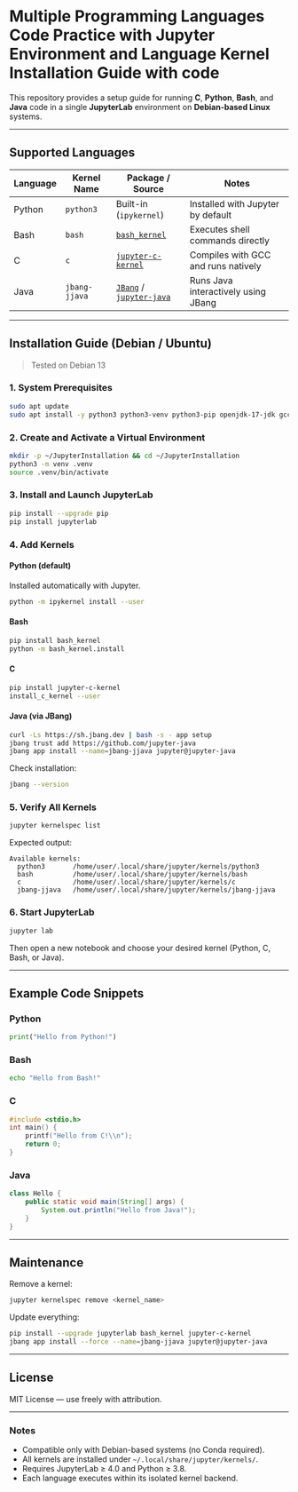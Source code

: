# Multiple Programming Languages Code Practice with Jupyter Environment and Language Kernel Installation Guide with code

This repository provides a setup guide for running **C**, **Python**, **Bash**, and **Java** code in a single **JupyterLab** environment on **Debian-based Linux** systems.

---

## Supported Languages

| Language | Kernel Name | Package / Source | Notes |
|-----------|--------------|------------------|--------|
| Python | `python3` | Built-in (`ipykernel`) | Installed with Jupyter by default |
| Bash | `bash` | [`bash_kernel`](https://github.com/takluyver/bash_kernel) | Executes shell commands directly |
| C | `c` | [`jupyter-c-kernel`](https://github.com/brendan-rius/jupyter-c-kernel) | Compiles with GCC and runs natively |
| Java | `jbang-jjava` | [`JBang`](https://www.jbang.dev) / [`jupyter-java`](https://github.com/jupyter-java) | Runs Java interactively using JBang |

---

## Installation Guide (Debian / Ubuntu)

> Tested on Debian 13

### 1. System Prerequisites
```bash
sudo apt update
sudo apt install -y python3 python3-venv python3-pip openjdk-17-jdk gcc g++ wget unzip
```

### 2. Create and Activate a Virtual Environment
```bash
mkdir -p ~/JupyterInstallation && cd ~/JupyterInstallation
python3 -m venv .venv
source .venv/bin/activate
```

### 3. Install and Launch JupyterLab
```bash
pip install --upgrade pip
pip install jupyterlab
```

### 4. Add Kernels

#### Python (default)
Installed automatically with Jupyter.
```bash
python -m ipykernel install --user
```

#### Bash
```bash
pip install bash_kernel
python -m bash_kernel.install
```

#### C
```bash
pip install jupyter-c-kernel
install_c_kernel --user
```

#### Java (via JBang)
```bash
curl -Ls https://sh.jbang.dev | bash -s - app setup
jbang trust add https://github.com/jupyter-java
jbang app install --name=jbang-jjava jupyter@jupyter-java
```

Check installation:
```bash
jbang --version
```

### 5. Verify All Kernels
```bash
jupyter kernelspec list
```

Expected output:
```
Available kernels:
  python3       /home/user/.local/share/jupyter/kernels/python3
  bash          /home/user/.local/share/jupyter/kernels/bash
  c             /home/user/.local/share/jupyter/kernels/c
  jbang-jjava   /home/user/.local/share/jupyter/kernels/jbang-jjava
```

### 6. Start JupyterLab
```bash
jupyter lab
```
Then open a new notebook and choose your desired kernel (Python, C, Bash, or Java).

---

## Example Code Snippets

### Python
```python
print("Hello from Python!")
```

### Bash
```bash
echo "Hello from Bash!"
```

### C
```c
#include <stdio.h>
int main() {
    printf("Hello from C!\\n");
    return 0;
}
```

### Java
```java
class Hello {
    public static void main(String[] args) {
        System.out.println("Hello from Java!");
    }
}
```

---

## Maintenance

Remove a kernel:
```bash
jupyter kernelspec remove <kernel_name>
```

Update everything:
```bash
pip install --upgrade jupyterlab bash_kernel jupyter-c-kernel
jbang app install --force --name=jbang-jjava jupyter@jupyter-java
```

---

## License
MIT License — use freely with attribution.

---

### Notes
- Compatible only with Debian-based systems (no Conda required).
- All kernels are installed under `~/.local/share/jupyter/kernels/`.
- Requires JupyterLab ≥ 4.0 and Python ≥ 3.8.
- Each language executes within its isolated kernel backend.
